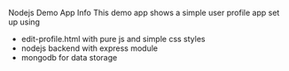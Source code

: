 Nodejs Demo App Info
This demo app shows a simple user profile app set up using 
- edit-profile.html with pure js and simple css styles
- nodejs backend with express module
- mongodb for data storage
